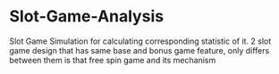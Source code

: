 # Slot-Game-Analysis
Slot Game Simulation for calculating corresponding statistic of it.
2 slot game design that has same base and bonus game feature, only differs between them is that free spin game and its mechanism
